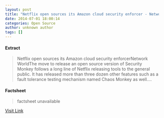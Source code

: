 ```yaml
---
layout: post
title: "Netflix open sources its Amazon cloud security enforcer - Network World"
date: 2014-07-01 18:00:14
categories: Open Source
author: unknown author
tags: []
---
```



#### Extract
>Netflix open sources its Amazon cloud security enforcerNetwork WorldThe move to release an open source version of Security Monkey follows a long line of Netflix releasing tools to the general public. It has released more than three dozen other features such as a fault tolerance testing mechanism named Chaos Monkey as well....

#### Factsheet
>factsheet unavailable

[Visit Link](http://news.google.com/news/url?sa=t&fd=R&ct2=us&usg=AFQjCNElleNq1oo1ecQXi58d0lLQY_xogg&clid=c3a7d30bb8a4878e06b80cf16b898331&ei=M_-yU_S_F4jtgAeAhYHgDQ&url=http://www.networkworld.com/article/2449445/cloud-security/netflix-open-sources-its-amazon-cloud-security-enforcer.html)


